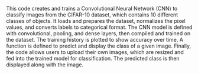 This code creates and trains a Convolutional Neural Network (CNN) to classify images from the CIFAR-10 dataset, which contains 10 different classes of objects. It loads and prepares the dataset, normalizes the pixel values, and converts labels to categorical format. The CNN model is defined with convolutional, pooling, and dense layers, then compiled and trained on the dataset. The training history is plotted to show accuracy over time. A function is defined to predict and display the class of a given image. Finally, the code allows users to upload their own images, which are resized and fed into the trained model for classification. The predicted class is then displayed along with the image.
